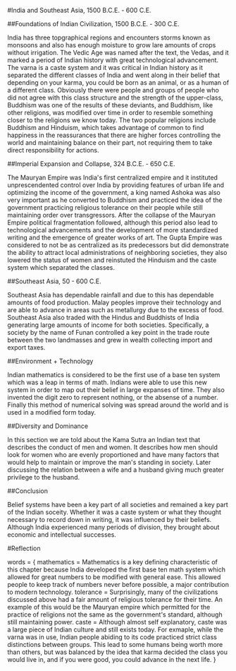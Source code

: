 #India and Southeast Asia, 1500 B.C.E. - 600 C.E. 

##Foundations of Indian Civilization, 1500 B.C.E. - 300 C.E. 

India has three topgraphical regions and encounters storms known as monsoons and also has enough moisture to grow lare amounts of crops without irrigation. The Vedic Age was named after the text, the Vedas, and it marked a period of Indian history with great technological advancement. The varna is a caste system and it was critical in Indian history as it separated the different classes of India and went along in their belief that depending on your karma, you could be born as an animal, or as a human of a different class. Obviously there were people and groups of people who did not agree with this class structure and the strength of the upper-class, Buddhism was one of the results of these deviants, and Buddhism, like other religions, was modified over time in order to resemble something closer to the religions we know today. The two popular religions include Buddhism and Hinduism, which takes advantage of common to find happiness in the reassurances that there are higher forces controlling the world and maintaining balance on their part, not requiring them to take direct responsibility for actions. 

##Imperial Expansion and Collapse, 324 B.C.E. - 650 C.E. 

The Mauryan Empire was India's first centralized empire and it instituted unprescendented control over India by providing features of urban life and optimizing the income of the government, a king named Ashoka was also very important as he converted to Buddhism and practiced the idea of the government practicing religious tolerance on their people while still maintaining order over transgressors. After the collapse of the Mauryan Empire political fragmentation followed, although this period also lead to technological advancements and the development of more standardized writing and the emergence of greater works of art. The Gupta Empire was considered to not be as centralized as its predecessors but did demonstrate the ability to attract local administrations of neighboring societies, they also lowered the status of women and reinstuted the Hinduism and the caste system which separated the classes. 

##Southeast Asia, 50 - 600 C.E. 

Southeast Asia has dependable rainfall and due to this has dependable amounts of food production. Malay peoples improve their technology and are able to advance in areas such as metallurgy due to the excess of food. Southeast Asia also traded with the Hindus and Buddhists of India generating large amounts of income for both societies. Specifically, a society by the name of Funan controlled a key point in the trade route between the two landmasses and grew in wealth collecting import and export taxes. 

##Environment + Technology 

Indian mathematics is considered to be the first use of a base ten system which was a leap in terms of math. Indians were able to use this new system in order to map out their belief in large expanses of time. They also invented the digit zero to represent nothing, or the absense of a number. Finally this method of numerical solving was spread around the world and is used in a modified form today. 

##Diversity and Dominance 

In this section we are told about the Kama Sutra an Indian text that describes the conduct of men and women. It describes how men should look for women who are evenly proportioned and have many factors that would help to maintain or improve the man's standing in society. Later discussing the relation between a wife and a husband giving much greater privilege to the husband. 

##Conclusion 

Belief systems have been a key part of all societies and remained a key part of the Indian soceity. Whether it was a caste system or what they thought necessary to record down in writing, it was influenced by their beliefs. Although India experienced many periods of division, they brought about economic and intellectual successes. 

#Reflection 

words = {
	mathematics = Mathematics is a key defining characteristic of this chapter because India developed the first base ten math system which allowed for great numbers to be modified with general ease. This allowed people to keep track of numbers never before possible, a major contribution to modern technology. 
	tolerance = Surprisingly, many of the civilizations discussed above had a fair amount of religious tolerance for their time. An example of this would be the Mauryan empire which permitted for the practice of religions not the same as the government's standard, although still maintaining power. 
	caste = Although almost self explanatory, caste was a large piece of Indian culture and still exists today. For exmaple, while the varna was in use, Indian people abiding to its code practiced strict class distinctions between groups. This lead to some humans being worth more than others, but was balanced by the idea that karma decided the class you would live in, and if you were good, you could advance in the next life. 
}